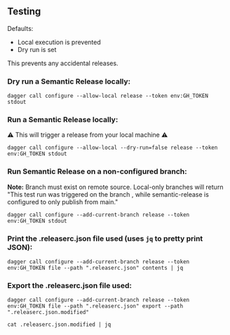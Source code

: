 ## Testing

Defaults:
- Local execution is prevented
- Dry run is set

This prevents any accidental releases.

### Dry run a Semantic Release locally:

`dagger call configure --allow-local release --token env:GH_TOKEN stdout`

### Run a Semantic Release locally:

:warning: This will trigger a release from your local machine :warning:

`dagger call configure --allow-local --dry-run=false release --token env:GH_TOKEN stdout`

### Run Semantic Release on a non-configured branch:

**Note:** Branch must exist on remote source. Local-only branches will return "This test run was triggered on the branch <name>, while semantic-release is configured to only publish from main."

`dagger call configure --add-current-branch release --token env:GH_TOKEN stdout`

### Print the .releaserc.json file used (uses `jq` to pretty print JSON):

`dagger call configure --add-current-branch release --token env:GH_TOKEN file --path ".releaserc.json" contents | jq`

### Export the .releaserc.json file used:

`dagger call configure --add-current-branch release --token env:GH_TOKEN file --path ".releaserc.json" export --path ".releaserc.json.modified"`

`cat .releaserc.json.modified | jq`
